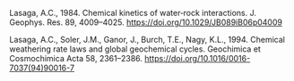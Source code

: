 Lasaga, A.C., 1984. Chemical kinetics of water‐rock interactions. J. Geophys. Res. 89, 4009–4025. https://doi.org/10.1029/JB089iB06p04009

Lasaga, A.C., Soler, J.M., Ganor, J., Burch, T.E., Nagy, K.L., 1994. Chemical weathering rate laws and global geochemical cycles. Geochimica et Cosmochimica Acta 58, 2361–2386. https://doi.org/10.1016/0016-7037(94)90016-7
